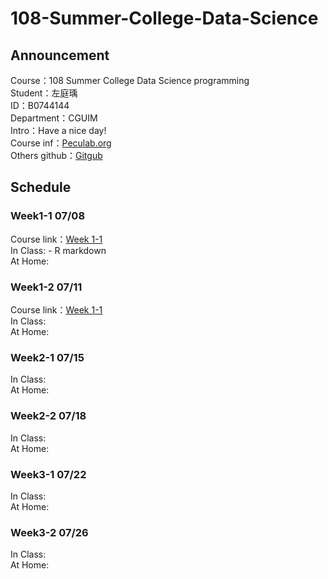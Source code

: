 # 108-Summer-College-Data-Science

## Announcement
Course：108 Summer College Data Science programming    
Student：左庭瑀  
ID：B0744144   
Department：CGUIM  
Intro：Have a nice day!   
Course inf：[Peculab.org](http://peculab.org/)             
Others github：[Gitgub](http://peculab.org/2019/07/03/108-全國夏季學院學員-github/)              

## Schedule
### Week1-1 07/08
Course link：[Week 1-1](http://peculab.org/2019/07/03/108-全國夏季學院課程內容/)          
In Class: - R markdown   
At Home:

### Week1-2 07/11
Course link：[Week 1-1](http://peculab.org/2019/07/03/108-全國夏季學院課程內容/)      
In Class:  
At Home:

### Week2-1 07/15
In Class:  
At Home:

### Week2-2 07/18
In Class:  
At Home:
 
### Week3-1 07/22
In Class:  
At Home:

### Week3-2 07/26
In Class:  
At Home:
